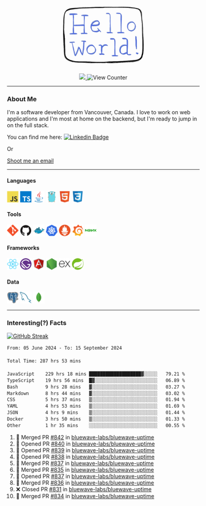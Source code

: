 <div align="center">
    <img src="./img/hello_world.webp" height="200px" width="">
    <div>
        <a href="https://www.linkedin.com/in/ajhollid">
            <img src="https://img.shields.io/badge/LinkedIn-blue"/>
        </a>
        <img src="https://komarev.com/ghpvc/?username=ajhollid&color=yellow" alt="View Counter">
    </div>
</div>

---

### About Me

I'm a software developer from Vancouver, Canada. I love to work on web applications and I'm most at home on the backend, but I'm ready to jump in on the full stack.

You can find me here: [![Linkedin Badge](https://img.shields.io/badge/-ajhollid-blue?style=flat&logo=Linkedin&logoColor=white)](https://www.linkedin.com/in/ajhollid)

Or

[Shoot me an email](mailto:ajhollid@gmail.com)

---

#### Languages

<div>
    <img src="./img/devicons/javascript-original.svg" width=30 height=30 alt="JavaScript">
    <img src="/img/devicons/typescript-original.svg" width=30 height=30 alt="TypeScript">
    <img src="./img/devicons/java-original.svg" width=30 height=30 alt="Java">
    <img src="./img/devicons/go-original.svg" width=30 height=30 alt="Golang">
    <img src="./img/devicons/html5-original.svg" width=30 height=30 alt="HTML 5">
    <img src="./img/devicons/css3-original.svg" width=30 height=30 alt="CSS 3">
</div>

#### Tools

<div>
    <img src="./img/devicons/git-original.svg" width=30 height=30 alt="Git">
    <img src="./img/devicons/github-original.svg" width=30 height=30 alt="Github">
    <img src="./img/devicons/docker-original.svg" width=30 
    height=30 alt="Docker">
    <img src="./img/devicons/kubernetes-original.svg" width=30 height=30 alt="K8">
    <img src="./img/devicons/prometheus-original.svg" width=30 height=30 alt="Prometheus">
    <img src="./img/devicons/grafana-original.svg" width=30 height=30 alt="Grafana">
    <img src="./img/devicons/nginx-original.svg" width=30 height=30 alt="Nginx">
</div>

#### Frameworks

<div>
    <img src="./img/devicons/react-original.svg" width=30 height=30 alt="React">
    <img src="./img/devicons/gatsby-original.svg" width=30 height=30 alt="Gatsby">
    <img src="./img/devicons/angularjs-original.svg" width=30 height=30 alt="AngularJS">
    <img src="./img/devicons/nodejs-original.svg" width=30 height=30 alt="NodeJS">
    <img src="./img/devicons/express-original.svg" width=30 height=30 alt="Express">
    <img src="./img/devicons/spring-original.svg" width=30 height=30 alt="Spring">
</div>

#### Data

<div>
    <img src="./img/devicons/postgresql-original.svg" width=30 height=30 alt="Postgresql">
    <img src="./img/devicons/mysql-original.svg" width=30 height=30 alt="Mysql">
    <img src="./img/devicons/mongodb-original.svg" width=30 height=30 alt="MongoDB">
</div>

---

### Interesting(?) Facts

[![GitHub Streak](http://github-readme-streak-stats.herokuapp.com?user=ajhollid)](https://git.io/streak-stats)

 <!--START_SECTION:waka-->

```txt
From: 05 June 2024 - To: 15 September 2024

Total Time: 287 hrs 53 mins

JavaScript    229 hrs 18 mins ███████████████████▓░░░░░   79.21 %
TypeScript    19 hrs 56 mins  █▓░░░░░░░░░░░░░░░░░░░░░░░   06.89 %
Bash          9 hrs 28 mins   ▓░░░░░░░░░░░░░░░░░░░░░░░░   03.27 %
Markdown      8 hrs 44 mins   ▓░░░░░░░░░░░░░░░░░░░░░░░░   03.02 %
CSS           5 hrs 37 mins   ▒░░░░░░░░░░░░░░░░░░░░░░░░   01.94 %
YAML          4 hrs 53 mins   ▒░░░░░░░░░░░░░░░░░░░░░░░░   01.69 %
JSON          4 hrs 9 mins    ▒░░░░░░░░░░░░░░░░░░░░░░░░   01.44 %
Docker        3 hrs 50 mins   ▒░░░░░░░░░░░░░░░░░░░░░░░░   01.33 %
Other         1 hr 35 mins    ░░░░░░░░░░░░░░░░░░░░░░░░░   00.55 %
```

<!--END_SECTION:waka-->


<!--START_SECTION:activity-->
1. 🎉 Merged PR [#842](https://github.com/bluewave-labs/bluewave-uptime/pull/842) in [bluewave-labs/bluewave-uptime](https://github.com/bluewave-labs/bluewave-uptime)
2. 💪 Opened PR [#840](https://github.com/bluewave-labs/bluewave-uptime/pull/840) in [bluewave-labs/bluewave-uptime](https://github.com/bluewave-labs/bluewave-uptime)
3. 💪 Opened PR [#839](https://github.com/bluewave-labs/bluewave-uptime/pull/839) in [bluewave-labs/bluewave-uptime](https://github.com/bluewave-labs/bluewave-uptime)
4. 💪 Opened PR [#838](https://github.com/bluewave-labs/bluewave-uptime/pull/838) in [bluewave-labs/bluewave-uptime](https://github.com/bluewave-labs/bluewave-uptime)
5. 🎉 Merged PR [#837](https://github.com/bluewave-labs/bluewave-uptime/pull/837) in [bluewave-labs/bluewave-uptime](https://github.com/bluewave-labs/bluewave-uptime)
6. 🎉 Merged PR [#835](https://github.com/bluewave-labs/bluewave-uptime/pull/835) in [bluewave-labs/bluewave-uptime](https://github.com/bluewave-labs/bluewave-uptime)
7. 💪 Opened PR [#837](https://github.com/bluewave-labs/bluewave-uptime/pull/837) in [bluewave-labs/bluewave-uptime](https://github.com/bluewave-labs/bluewave-uptime)
8. 🎉 Merged PR [#836](https://github.com/bluewave-labs/bluewave-uptime/pull/836) in [bluewave-labs/bluewave-uptime](https://github.com/bluewave-labs/bluewave-uptime)
9. ❌ Closed PR [#831](https://github.com/bluewave-labs/bluewave-uptime/pull/831) in [bluewave-labs/bluewave-uptime](https://github.com/bluewave-labs/bluewave-uptime)
10. 🎉 Merged PR [#834](https://github.com/bluewave-labs/bluewave-uptime/pull/834) in [bluewave-labs/bluewave-uptime](https://github.com/bluewave-labs/bluewave-uptime)
<!--END_SECTION:activity-->

